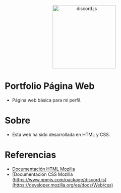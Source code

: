<div align="center">
<a href="https://developer.mozilla.org/es/docs/Web/HTML"><img src="https://rolandocaldas.com/wp-content/uploads/2013/10/css3-html5-e1383236383597.png" width="200" alt="discord.js" /></a>
</div>

# Portfolio Página Web
- Página web básica para mi perfil.

# Sobre
- Esta web ha sido desarrollada en HTML y CSS.

# Referencias
- [Documentación HTML Mozilla](https://developer.mozilla.org/es/docs/Web/HTML)
- [Documentación CSS Mozilla (https://www.npmjs.com/package/discord.js](https://developer.mozilla.org/es/docs/Web/css)
